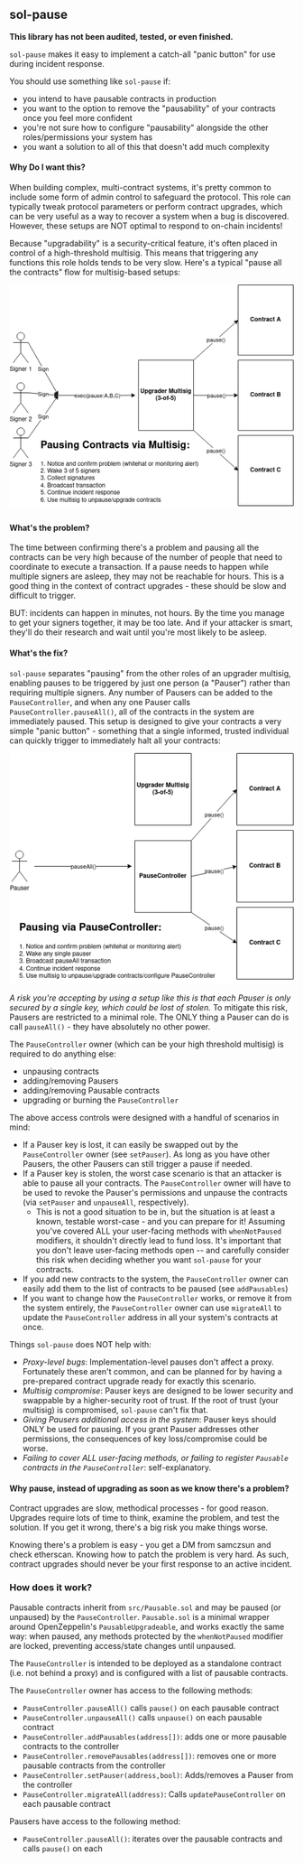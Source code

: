 ## sol-pause

**This library has not been audited, tested, or even finished.**

`sol-pause` makes it easy to implement a catch-all "panic button" for use during incident response.

You should use something like `sol-pause` if: 
* you intend to have pausable contracts in production
* you want to the option to remove the "pausability" of your contracts once you feel more confident
* you're not sure how to configure "pausability" alongside the other roles/permissions your system has
* you want a solution to all of this that doesn't add much complexity

#### Why Do I want this?

When building complex, multi-contract systems, it's pretty common to include some form of admin control to safeguard the protocol. This role can typically tweak protocol parameters or perform contract upgrades, which can be very useful as a way to recover a system when a bug is discovered. However, these setups are NOT optimal to respond to on-chain incidents!

Because "upgradability" is a security-critical feature, it's often placed in control of a high-threshold multisig. This means that triggering any functions this role holds tends to be very slow. Here's a typical "pause all the contracts" flow for multisig-based setups:

![Typical multisig emergency pause flow](./images/before.png)

#### What's the problem?

The time between confirming there's a problem and pausing all the contracts can be very high because of the number of people that need to coordinate to execute a transaction. If a pause needs to happen while multiple signers are asleep, they may not be reachable for hours. This is a good thing in the context of contract upgrades - these should be slow and difficult to trigger.

BUT: incidents can happen in minutes, not hours. By the time you manage to get your signers together, it may be too late. And if your attacker is smart, they'll do their research and wait until you're most likely to be asleep.

#### What's the fix?

`sol-pause` separates "pausing" from the other roles of an upgrader multisig, enabling pauses to be triggered by just one person (a "Pauser") rather than requiring multiple signers. Any number of Pausers can be added to the `PauseController`, and when any one Pauser calls `PauseController.pauseAll()`, all of the contracts in the system are immediately paused. This setup is designed to give your contracts a very simple "panic button" - something that a single informed, trusted individual can quickly trigger to immediately halt all your contracts:

![PauseController pause flow](./images/after.png)

*A risk you're accepting by using a setup like this is that each Pauser is only secured by a single key, which could be lost of stolen.* To mitigate this risk, Pausers are restricted to a minimal role. The ONLY thing a Pauser can do is call `pauseAll()` - they have absolutely no other power. 

The `PauseController` owner (which can be your high threshold multisig) is required to do anything else:
* unpausing contracts
* adding/removing Pausers
* adding/removing Pausable contracts
* upgrading or burning the `PauseController`

The above access controls were designed with a handful of scenarios in mind:
* If a Pauser key is lost, it can easily be swapped out by the `PauseController` owner (see `setPauser`). As long as you have other Pausers, the other Pausers can still trigger a pause if needed.
* If a Pauser key is stolen, the worst case scenario is that an attacker is able to pause all your contracts. The `PauseController` owner will have to be used to revoke the Pauser's permissions and unpause the contracts (via `setPauser` and `unpauseAll`, respectively).
    * This is not a good situation to be in, but the situation is at least a known, testable worst-case - and you can prepare for it! Assuming you've covered ALL your user-facing methods with `whenNotPaused` modifiers, it shouldn't directly lead to fund loss. It's important that you don't leave user-facing methods open -- and carefully consider this risk when deciding whether you want `sol-pause` for your contracts.
* If you add new contracts to the system, the `PauseController` owner can easily add them to the list of contracts to be paused (see `addPausables`)
* If you want to change how the `PauseController` works, or remove it from the system entirely, the `PauseController` owner can use `migrateAll` to update the `PauseController` address in all your system's contracts at once.

Things `sol-pause` does NOT help with:
* *Proxy-level bugs*: Implementation-level pauses don't affect a proxy. Fortunately these aren't common, and can be planned for by having a pre-prepared contract upgrade ready for exactly this scenario.
* *Multisig compromise*: Pauser keys are designed to be lower security and swappable by a higher-security root of trust. If the root of trust (your multisig) is compromised, `sol-pause` can't fix that.
* *Giving Pausers additional access in the system*: Pauser keys should ONLY be used for pausing. If you grant Pauser addresses other permissions, the consequences of key loss/compromise could be worse.
* *Failing to cover ALL user-facing methods, or failing to register `Pausable` contracts in the `PauseController`*: self-explanatory.

#### Why pause, instead of upgrading as soon as we know there's a problem?

Contract upgrades are slow, methodical processes - for good reason. Upgrades require lots of time to think, examine the problem, and test the solution. If you get it wrong, there's a big risk you make things worse.

Knowing there's a problem is easy - you get a DM from samczsun and check etherscan. Knowing how to patch the problem is very hard. As such, contract upgrades should never be your first response to an active incident.

### How does it work?

Pausable contracts inherit from `src/Pausable.sol` and may be paused (or unpaused) by the `PauseController`. `Pausable.sol` is a minimal wrapper around OpenZeppelin's `PausableUpgradeable`, and works exactly the same way: when paused, any methods protected by the `whenNotPaused` modifier are locked, preventing access/state changes until unpaused.

The `PauseController` is intended to be deployed as a standalone contract (i.e. not behind a proxy) and is configured with a list of pausable contracts. 

The `PauseController` owner has access to the following methods:
* `PauseController.pauseAll()` calls `pause()` on each pausable contract
* `PauseController.unpauseAll()` calls `unpause()` on each pausable contract
* `PauseController.addPausables(address[])`: adds one or more pausable contracts to the controller
* `PauseController.removePausables(address[])`: removes one or more pausable contracts from the controller
* `PauseController.setPauser(address,bool)`: Adds/removes a Pauser from the controller
* `PauseController.migrateAll(address)`: Calls `updatePauseController` on each pausable contract

Pausers have access to the following method:
* `PauseController.pauseAll()`: iterates over the pausable contracts and calls `pause()` on each
